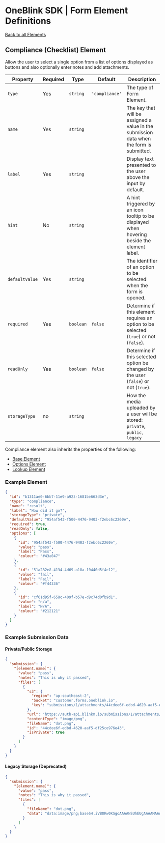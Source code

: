 # OneBlink SDK | Form Element Definitions

[Back to all Elements](./README.md)

## Compliance (Checklist) Element

Allow the user to select a single option from a list of options displayed as buttons and also optionally enter notes and add attachments.

| Property       | Required | Type      | Default        | Description                                                                                 |
| -------------- | -------- | --------- | -------------- | ------------------------------------------------------------------------------------------- |
| `type`         | Yes      | `string`  | `'compliance'` | The type of Form Element.                                                                   |
| `name`         | Yes      | `string`  |                | The key that will be assigned a value in the submission data when the form is submitted.    |
| `label`        | Yes      | `string`  |                | Display text presented to the user above the input by default.                              |
| `hint`         | No       | `string`  |                | A hint triggered by an icon tooltip to be displayed when hovering beside the element label. |
| `defaultValue` | Yes      | `string`  |                | The identifier of an option to be selected when the form is opened.                         |
| `required`     | Yes      | `boolean` | `false`        | Determine if this element requires an option to be selected (`true`) or not (`false`).      |
| `readOnly`     | Yes      | `boolean` | `false`        | Determine if this selected option be changed by the user (`false`) or not (`true`).         |
| `storageType`  | no       | `string`  |                | How the media uploaded by a user will be stored: `private`, `public`, `legacy`              |

Compliance element also inherits the properties of the following:

- [Base Element](./base-element.md)
- [Options Element](./options-element.md)
- [Lookup Element](./lookup-element.md)

### Example Element

```json
{
  "id": "b1311ae0-6bb7-11e9-a923-1681be663d3e",
  "type": "compliance",
  "name": "result",
  "label": "How did it go?",
  "storageType": "private",
  "defaultValue": "954af543-f500-4476-9403-f2ebc6c2260e",
  "required": true,
  "readOnly": false,
  "options": [
    {
      "id": "954af543-f500-4476-9403-f2ebc6c2260e",
      "value": "pass",
      "label": "Pass",
      "colour": "#43a047"
    },
    {
      "id": "51a282e8-4134-4d69-a18a-10440d5f4e12",
      "value": "fail",
      "label": "Fail",
      "colour": "#f44336"
    },
    {
      "id": "cf61d95f-658c-409f-b57e-d9c74d0fb9d1",
      "value": "n/a",
      "label": "N/A",
      "colour": "#212121"
    }
  ]
}
```

### Example Submission Data

#### Private/Public Storage

```json
{
  "submission": {
    "[element.name]": {
      "value": "pass",
      "notes": "This is why it passed",
      "files": [
        {
          "s3": {
            "region": "ap-southeast-2",
            "bucket": "customer.forms.oneblink.io",
            "key": "submissions/1/attachments/44cdee6f-edbd-4620-aaf5-df25ce976e43"
          },
          "url": "https://auth-api.blinkm.io/submissions/1/attachments/44cdee6f-edbd-4620-aaf5-df25ce976e43",
          "contentType": "image/png",
          "fileName": "dot.png",
          "id": "44cdee6f-edbd-4620-aaf5-df25ce976e43",
          "isPrivate": true
        }
      ]
    }
  }
}
```

#### Legacy Storage (Deprecated)

```json
{
  "submission": {
    "[element.name]": {
      "value": "pass",
      "notes": "This is why it passed",
      "files": [
        {
          "fileName": "dot.png",
          "data": "data:image/png;base64,iVBORw0KGgoAAAANSUhEUgAAAAMAAAADCAYAAABWKLW/AAAAIElEQVQYV2NkYGBoYGBgqGdgYGhkZGBg+M8ABSAOXAYATFcEA8STCz8AAAAASUVORK5CYII="
        }
      ]
    }
  }
}
```
